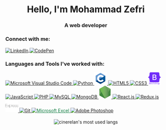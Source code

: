 

<h1 align="center">Hello, I'm Mohammad Zefri</h1>
<h3 align="center">A web developer</h3>
<h3 align="left">Connect with me:</h3>
<div align="left">
  <a href="https://linkedin.com/in/mohammad-zefri" target="_blank">
    <img align="center" src="https://raw.githubusercontent.com/rahuldkjain/github-profile-readme-generator/master/src/images/icons/Social/linked-in-alt.svg" alt="LinkedIn" height="30" width="40" />
  </a>
  
  <a href="https://codepen.io/" target="_blank">
    <img align="center" src="https://raw.githubusercontent.com/rahuldkjain/github-profile-readme-generator/master/src/images/icons/Social/codepen.svg" alt="CodePen" height="30" width="40" />
  </a>
</div>


<h3 align="left">Languages and Tools I've worked with:</h3>
<div align="left">
  <a href="https://code.visualstudio.com/" target="_blank" rel="noreferrer">
    <img src="https://cdn.jsdelivr.net/gh/devicons/devicon/icons/vscode/vscode-original.svg" alt="Microsoft Visual Studio Code" height="40" />
  </a>
  <a href="https://www.python.org/" target="_blank" rel="noreferrer">
    <img src="https://devguide.python.org/_static/python-logo.svg" alt="Python" height="40" />
  </a>
      <a href="https://www.open-std.org/jtc1/sc22/wg14/" target="_blank" rel="noreferrer">
    <img src="https://raw.githubusercontent.com/github/explore/f3e22f0dca2be955676bc70d6214b95b13354ee8/topics/c/c.png" alt="C" height="40" />
  </a>
  <a href="https://html.spec.whatwg.org/multipage/" target="_blank" rel="noreferrer">
    <img src="https://cdn.jsdelivr.net/gh/devicons/devicon/icons/html5/html5-original.svg" alt="HTML5" height="40" />
  </a>
  <a href="https://www.w3.org/TR/css3-roadmap/" target="_blank" rel="noreferrer">
    <img src="https://cdn.jsdelivr.net/gh/devicons/devicon/icons/css3/css3-original.svg" alt="CSS3" height="40" />
  </a>
    <a href="https://getbootstrap.com/" target="_blank" rel="noreferrer" >
      <img src="https://raw.githubusercontent.com/devicons/devicon/master/icons/bootstrap/bootstrap-plain-wordmark.svg" alt="Bootstrap" height="40" />
  </a>
  <a href="https://developer.mozilla.org/en-US/docs/Web/JavaScript" target="_blank" rel="noreferrer">
    <img src="https://cdn.jsdelivr.net/gh/devicons/devicon/icons/javascript/javascript-original.svg" alt="JavaScript" height="40" />
  </a>
    <a href="https://www.php.net/" target="_blank" rel="noreferrer">
      <img src="https://www.php.net/images/php8/logo_php8_3.svg" alt="PHP" height="40" />
  </a>

  <a href="https://www.mysql.com/" target="_blank" rel="noreferrer">
    <img src="https://www.mysql.com/common/logos/mysql-logo.svg?v2" alt="MySQL" height="40" />
  </a>
    <a href="https://www.mongodb.com/" target="_blank" rel="noreferrer">
      <img src="https://webimages.mongodb.com/_com_assets/cms/kuyj3d95v5vbmm2f4-horizontal_white.svg?auto=format%252Ccompress" alt="MongoDB" height="40" />
  </a>
      <a href="https://nodejs.org/en/" target="_blank" rel="noreferrer">
      <img src="https://raw.githubusercontent.com/github/explore/80688e429a7d4ef2fca1e82350fe8e3517d3494d/topics/nodejs/nodejs.png" alt="Node.js" height="40" />
  </a>
    <a href="https://react.dev/" target="_blank" rel="noreferrer">
      <img src="https://camo.githubusercontent.com/34b891c76d258e4b0ee593443e5cbc2506cdbb7d3cd6bc0e4beffa87a9c1611b/68747470733a2f2f63646e2e6a7364656c6976722e6e65742f67682f64657669636f6e732f64657669636f6e2f69636f6e732f72656163742f72656163742d6f726967696e616c2e737667" alt="React.js" height="40" />
  </a>
      <a href="https://redux.js.org/" target="_blank" rel="noreferrer">
        <img src="https://redux.js.org/img/redux.svg" alt="Redux.js" height="40" />
  </a>

  <a href="https://expressjs.com/" target="_blank" rel="noreferrer">
    <img src="https://raw.githubusercontent.com/github/explore/80688e429a7d4ef2fca1e82350fe8e3517d3494d/topics/express/express.png" alt="Express.js" height="40" />
  </a>
  <a href="https://git-scm.com/" target="_blank" rel="noreferrer">
    <img src="https://git-scm.com/images/logo@2x.png" alt="Git" height="40" />
  </a>
  <a href="https://www.microsoft.com/en-us/microsoft-365/excel" target="_blank" rel="noreferrer" style="color: #107c41;">
    <img src="https://upload.wikimedia.org/wikipedia/commons/thumb/3/31/Microsoft_Office_Excel_%282013%E2%80%932019%29.svg/150px-Microsoft_Office_Excel_%282013%E2%80%932019%29.svg.png" alt="Microsoft Excel" height="40" />
  </a>
  <a href="https://www.adobe.com/products/photoshop.html" target="_blank" rel="noreferrer">
    <img src="https://www.adobe.com/cc-shared/assets/img/product-icons/svg/photoshop-40.svg" alt="Adobe Photoshop" height="40" />
  </a>
</div>
<br />
<div align="center"><img align="center" src="https://github-readme-stats.vercel.app/api/top-langs?username=cinerelan&show_icons=true&locale=en&layout=compact" alt="cinerelan's most used langs" /></div>




